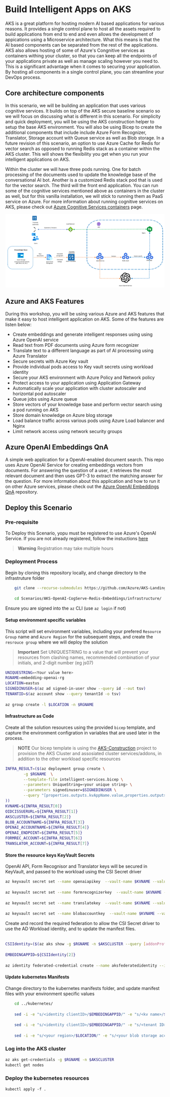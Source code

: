 # Build Intelligent Apps on AKS

AKS is a great platform for hosting modern AI based applications for various reasons. It provides a single control plane to host all the assets required to build applications from end to end and even allows the development of appications using a Microservice architecture. What this means is that the AI based components can be separated from the rest of the applications. AKS also allows hosting of some of Azure's Congnitive services as containers withing your cluster, so that you can keep all the endpoints of your applications private as well as manage scaling however you need to. This is a significant advantage when it comes to securing your application. By hosting all components in a single control plane, you can streamline your DevOps process. 

## Core architecture components
In this scenario, we will be building an application that uses various cognitive services. It builds on top of the AKS secure baseline scenario so we will focus on discussing what is different in this scenario. For simplicity and quick deployment, you will be using the AKS construction helper to setup the base AKS environment. You will also be using Bicep to create the additional components that include include Azure Form Recognizer, Translator, Storage account with Queue service as well as Blob storage. In a future revision of this scenario, an option to use Azure Cache for Redis for vector search as opposed to running Redis stack as a container within the AKS cluster. This will shows the flexibility you get when you run your intelligent applications on AKS.

Within the cluster we will have three pods running. One for batch processing of the documents used to update the knowledge base of the conversational AI bot. Another is a customized Redis stack pod that is used for the vector search. The third will the front end application. You can run some of the cognitive services mentioned above as containers in the cluster as well, but for this vanilla installation, we will stick to running them as PaaS service on Azure. For more information about running cognitive services on AKS, please check out [Azure Cognitive Services containers](https://learn.microsoft.com/en-us/azure/cognitive-services/cognitive-services-container-support) page.

![Architecture](../../media/architecture_aks_oai.png)

## Azure and AKS Features
During this workshop, you will be using various Azure and AKS features that make it easy to host intelligent application on AKS. Some of the features are listen below:
* Create embeddings and generate intelligent responses using using Azure OpenAI service
* Read text from PDF documents using Azure form recognizer
* Translate text to a different language as part of AI processing using Azure Translator
* Secure secrets with Azure Key vault
* Provide individual pods access to Key vault secrets using workload identity
* Secure your AKS environment with Azure Policy and Network policy
* Protect access to your application using Application Gateway
* Automatically scale your application with cluster autoscaler and horizontal pod autoscaler
* Queue jobs using Azure queue
* Store vectors of your knowledge base and perform vector search using a pod running on AKS
* Store domain knowledge on Azure blog storage
* Load balance traffic across various pods using Azure Load balancer and Nginx
* Limit network access using network security groups

## Azure OpenAI Embeddings QnA

A simple web application for a OpenAI-enabled document search. This repo uses Azure OpenAI Service for creating embeddings vectors from documents. For answering the question of a user, it retrieves the most relevant document and then uses GPT-3 to extract the matching answer for the question. For more information about this application and how to run it on other Azure services, please check out the [Azure OpenAI Embeddings QnA](https://github.com/azure-samples/azure-open-ai-embeddings-qna) repository.

## Deploy this Scenario

### Pre-requisite
To Deploy this Scenario, yopu must be registered to use Azure's OpenAI Service.  If you are not already registered, follow the instuctions [here](https://learn.microsoft.com/legal/cognitive-services/openai/limited-access)

> **Warning** 
> Registration may take multiple hours

### Deployment Process

Begin by cloning this repository locally, and change directory to the infrastruture folder
```bash
    git clone --recurse-submodules https://github.com/Azure/AKS-Landing-Zone-Accelerator

    cd Scenarios/AKS-OpenAI-CogServe-Redis-Embeddings/infrastructure/
```

Ensure you are signed into the `az` CLI (use `az login` if not)

#### Setup environment specific variables

This script will set environment variables, including your prefered `Resource Group` name and `Azure Region` for the subsequent steps, and create the `resrouce group` where we will deploy the solution

 > **Important**
 > Set UNIQUESTRING to a value that will prevent your resources from clashing names, recommended combination of your initials, and 2-digit number (eg js07)

```bash
UNIQUESTRING=<Your value here>
RGNAME=embedding-openai-rg
LOCATION=eastus
SIGNEDINUSER=$(az ad signed-in-user show --query id --out tsv)
TENANTID=$(az account show --query tenantId -o tsv)

az group create -l $LOCATION -n $RGNAME
```

#### Infrastructure as Code

Create all the solution resources using the provided `bicep` template, and capture the environment configration in variables that are used later in the process.

> **NOTE**
> Our bicep template is using the [AKS-Construction](https://github.com/Azure/AKS-Construction) project to provision the AKS Cluster and assosiated cluster services/addons, in addition to the other workload specific resources

```bash
INFRA_RESULT=($(az deployment group create \
        -g $RGNAME  \
        --template-file intelligent-services.bicep \
        --parameters UniqueString=<your unique string> \
        --parameters signedinuser=$SIGNEDINUSER \
        --query "[properties.outputs.kvAppName.value,properties.outputs.aksOidcIssuerUrl.value,properties.outputs.aksClusterName.value,properties.outputs.blobAccountName.value,properties.outputs.openAIAccountName.value,properties.outputs.openAIURL.value,properties.outputs.formRecognizerAccountName.value,properties.outputs.translatorAccountName.value]" -o tsv \
))
KVNAME=${INFRA_RESULT[0]}
OIDCISSUERURL=${INFRA_RESULT[1]}
AKSCLUSTER=${INFRA_RESULT[2]}
BLOB_ACCOUNTNAME=${INFRA_RESULT[3]}
OPENAI_ACCOUNTNAME=${INFRA_RESULT[4]}
OPENAI_ENDPOINT=${INFRA_RESULT[5]}
FORMREC_ACCOUNT=${INFRA_RESULT[6]}
TRANSLATOR_ACCOUNT=${INFRA_RESULT[7]}
```

#### Store the resource keys KeyVault Secrets

OpenAI API, Form Recognisor and Translator keys will be secured in KeyVault, and passed to the workload using the CSI Secret driver


```bash
az keyvault secret set --name openaiapikey  --vault-name $KVNAME --value $(az cognitiveservices account keys list -g $RGNAME -n $OPENAI_ACCOUNTNAME --query key1 -o tsv)

az keyvault secret set --name formrecognizerkey  --vault-name $KVNAME --value $(az cognitiveservices account keys list -g $RGNAME -n $FORMREC_ACCOUNT --query key1 -o tsv)

az keyvault secret set --name translatekey  --vault-name $KVNAME --value $(az cognitiveservices account keys list -g $RGNAME -n $TRANSLATOR_ACCOUNT --query key1 -o tsv)

az keyvault secret set --name blobaccountkey  --vault-name $KVNAME --value $(az storage account keys list -g $RGNAME -n $BLOB_ACCOUNTNAME --query [1].value -o tsv)
```

Create and record the required federation to allow the CSI Secret driver to use the AD Workload identity, and to update the manifest files.

```bash

CSIIdentity=($(az aks show -g $RGNAME -n $AKSCLUSTER --query [addonProfiles.azureKeyvaultSecretsProvider.identity.resourceId,addonProfiles.azureKeyvaultSecretsProvider.identity.clientId] -o tsv |  cut -d '/' -f 5,9 --output-delimiter ' '))

EMBEDINGAPPID=${CSIIdentity[2]}

az identity federated-credential create --name aksfederatedidentity --identity-name ${CSIIdentity[1]} --resource-group echo ${CSIIdentity[0]} --issuer ${OIDCISSUERURL} --subject system:serviceaccount:default:serversa
```


#### Update kubernetes Manifests
Change directory to the kubernetes manifests folder, and update manifest files with your environment specific values

```bash
    cd ../kubernetes/

    sed -i -e "s/<identity clientID>/$EMBEDINGAPPID/" -e "s/<kv name>/$KVNAME/" -e "s/<tenant ID>/$TENANTID/"  secret-provider-class.yaml

    sed -i -e "s/<identity clientID>/$EMBEDINGAPPID/" -e "s/<tenant ID>/$TENANTID/" svc-accounts.yaml

    sed -i -e "s/<your region>/$LOCATION/" -e "s/<your blob storage account name>/$BLOB_ACCOUNTNAME/" -e "s|<your OpenAI endpoint>|$OPENAI_ENDPOINT|" env-configmap.yaml
```



### Log into the AKS cluster

```bash
az aks get-credentials -g $RGNAME -n $AKSCLUSTER
kubectl get nodes
```


### Deploy the kubernetes resources
```
kubectl apply -f .
```




